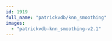 ```yaml
---
id: 1919
full_name: "patrickvdb/knn_smoothing"
images: 
  - "patrickvdb-knn_smoothing-v2.1"
---
```

